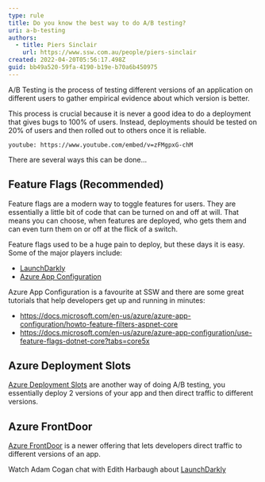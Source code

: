 ```yaml
---
type: rule
title: Do you know the best way to do A/B testing?
uri: a-b-testing
authors:
  - title: Piers Sinclair
    url: https://www.ssw.com.au/people/piers-sinclair
created: 2022-04-20T05:56:17.498Z
guid: bb49a520-59fa-4190-b19e-b70a6b450975
---
```

A/B Testing is the process of testing different versions of an application on different users to gather empirical evidence about which version is better. 

This process is crucial because it is never a good idea to do a deployment that gives bugs to 100% of users. Instead, deployments should be tested on 20% of users and then rolled out to others once it is reliable.

`youtube: https://www.youtube.com/embed/v=zFMgpxG-chM`

There are several ways this can be done...

<!--endintro-->

## Feature Flags (Recommended)
Feature flags are a modern way to toggle features for users. They are essentially a little bit of code that can be turned on and off at will. That means you can choose, when features are deployed, who gets them and can even turn them on or off at the flick of a switch.

Feature flags used to be a huge pain to deploy, but these days it is easy. Some of the major players include:
* [LaunchDarkly](https://launchdarkly.com/)
* [Azure App Configuration](https://docs.microsoft.com/en-us/azure/azure-app-configuration/overview)

Azure App Configuration is a favourite at SSW and there are some great tutorials that help developers get up and running in minutes:
* https://docs.microsoft.com/en-us/azure/azure-app-configuration/howto-feature-filters-aspnet-core
* https://docs.microsoft.com/en-us/azure/azure-app-configuration/use-feature-flags-dotnet-core?tabs=core5x 

## Azure Deployment Slots
[Azure Deployment Slots](https://docs.microsoft.com/en-us/azure/app-service/deploy-staging-slots) are another way of doing A/B testing, you essentially deploy 2 versions of your app and then direct traffic to different versions.

## Azure FrontDoor
[Azure FrontDoor](https://docs.microsoft.com/en-us/azure/frontdoor/front-door-overview) is a newer offering that lets developers direct traffic to different versions of an app.

Watch Adam Cogan chat with Edith Harbaugh about [LaunchDarkly](https://tv.ssw.com/ndc-sydney-2017-ask-me-anything-with-adam-cogan-and-edith-harbaugh-launchdarkly-tripit-devops/)